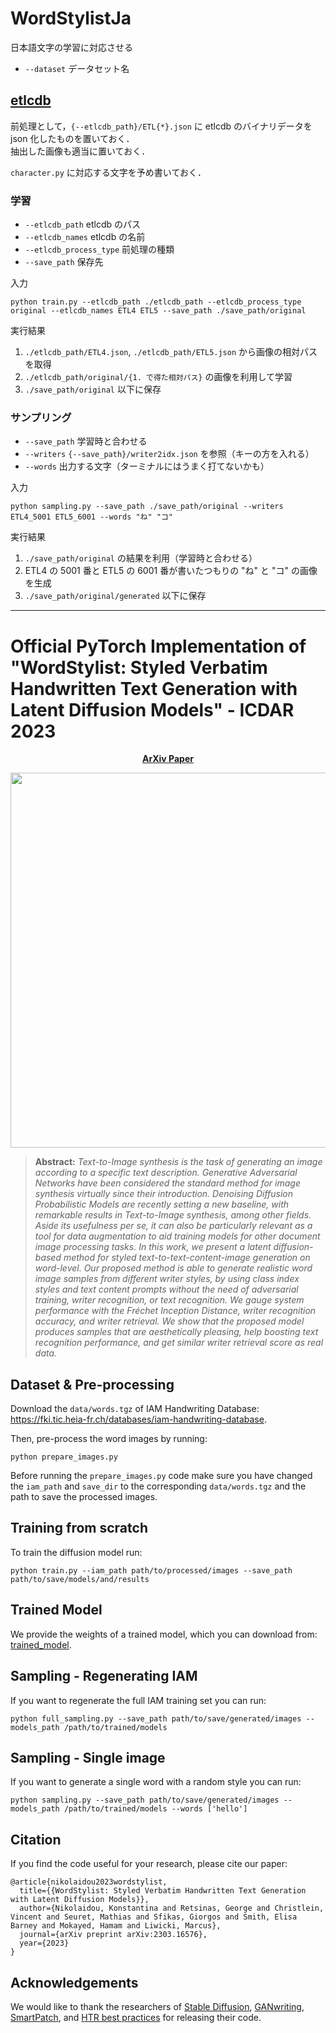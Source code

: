 # WordStylistJa

日本語文字の学習に対応させる

- `--dataset` データセット名

## [etlcdb](http://etlcdb.db.aist.go.jp/?lang=ja)

前処理として，`{--etlcdb_path}/ETL{*}.json` に etlcdb のバイナリデータを json 化したものを置いておく．  
抽出した画像も適当に置いておく．

`character.py` に対応する文字を予め書いておく．

### 学習

- `--etlcdb_path` etlcdb のパス
- `--etlcdb_names` etlcdb の名前
- `--etlcdb_process_type` 前処理の種類
- `--save_path` 保存先

入力

```
python train.py --etlcdb_path ./etlcdb_path --etlcdb_process_type original --etlcdb_names ETL4 ETL5 --save_path ./save_path/original
```

実行結果

1. `./etlcdb_path/ETL4.json`, `./etlcdb_path/ETL5.json` から画像の相対パスを取得
2. `./etlcdb_path/original/{1. で得た相対パス}` の画像を利用して学習
3. `./save_path/original` 以下に保存

### サンプリング

- `--save_path` 学習時と合わせる
- `--writers` `{--save_path}/writer2idx.json` を参照（キーの方を入れる）
- `--words` 出力する文字（ターミナルにはうまく打てないかも）

入力

```
python sampling.py --save_path ./save_path/original --writers ETL4_5001 ETL5_6001 --words "ね" "コ"
```

実行結果

1. `./save_path/original` の結果を利用（学習時と合わせる）
2. ETL4 の 5001 番と ETL5 の 6001 番が書いたつもりの "ね" と "コ" の画像を生成
3. `./save_path/original/generated` 以下に保存

---

# Official PyTorch Implementation of "WordStylist: Styled Verbatim Handwritten Text Generation with Latent Diffusion Models" - ICDAR 2023

<!-- 
[arXiv](https://arxiv.org/pdf/2303.16576.pdf) 
  -->
 <p align='center'>
  <b>
    <a href="https://arxiv.org/pdf/2303.16576.pdf">ArXiv Paper</a>
  </b>
</p> 

 
 <p align="center">
<img src=figs/wordstylist.png width="600"/>
</p>

> **Abstract:** 
>*Text-to-Image synthesis is the task of generating an image according to a specific text description. Generative Adversarial Networks have been considered the standard method for image synthesis virtually since their introduction. Denoising Diffusion Probabilistic Models are recently setting a new baseline, with remarkable results in Text-to-Image synthesis, among other fields. Aside its usefulness per se, it can also be particularly relevant as a tool for data augmentation to aid training models for other document image processing tasks. In this work, we present a latent diffusion-based method for styled text-to-text-content-image generation on word-level. Our proposed method is able to generate realistic word image samples from different writer styles, by using class index styles and text content prompts without the need of adversarial training, writer recognition, or text recognition. We gauge system performance with the Fréchet Inception Distance, writer recognition accuracy, and writer retrieval. We show that the proposed model produces samples that are aesthetically pleasing, help boosting text recognition performance, and get similar writer retrieval score as real data.*


## Dataset & Pre-processing

Download the ```data/words.tgz``` of IAM Handwriting Database: https://fki.tic.heia-fr.ch/databases/iam-handwriting-database.

Then, pre-process the word images by running:
```
python prepare_images.py
```
Before running the ```prepare_images.py``` code make sure you have changed the ```iam_path``` and ```save_dir``` to the corresponding ```data/words.tgz``` and the path to save the processed images.

## Training from scratch

To train the diffusion model run:
```
python train.py --iam_path path/to/processed/images --save_path path/to/save/models/and/results
```

## Trained Model

We provide the weights of a trained model, which you can download from: [trained_model](https://drive.google.com/file/d/1XVRUXSJw0PaNgrtFH_mNHceFO-Ouf_xz/view?usp=share_link).

## Sampling - Regenerating IAM

If you want to regenerate the full IAM training set you can run:
```
python full_sampling.py --save_path path/to/save/generated/images --models_path /path/to/trained/models
```

## Sampling - Single image

If you want to generate a single word with a random style you can run:
```
python sampling.py --save_path path/to/save/generated/images --models_path /path/to/trained/models --words ['hello']
```

## Citation

If you find the code useful for your research, please cite our paper:
```
@article{nikolaidou2023wordstylist,
  title={{WordStylist: Styled Verbatim Handwritten Text Generation with Latent Diffusion Models}},
  author={Nikolaidou, Konstantina and Retsinas, George and Christlein, Vincent and Seuret, Mathias and Sfikas, Giorgos and Smith, Elisa Barney and Mokayed, Hamam and Liwicki, Marcus},
  journal={arXiv preprint arXiv:2303.16576},
  year={2023}
}
```

## Acknowledgements

We would like to thank the researchers of [Stable Diffusion](https://github.com/CompVis/stable-diffusion), [GANwriting](https://github.com/omni-us/research-GANwriting/tree/9e0d8a3a8327f00c67029dbf4a2fc1b0a88f730d), [SmartPatch](https://github.com/MattAlexMiracle/SmartPatch), and [HTR best practices](https://github.com/georgeretsi/HTR-best-practices/tree/main) for releasing their code.
